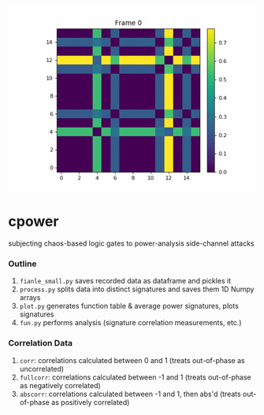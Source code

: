 ![abs-diff gif](smallimg/tdiff/01.gif)
# cpower
subjecting chaos-based logic gates to power-analysis side-channel attacks

### Outline

1. ``fianle_small.py`` saves recorded data as dataframe and pickles it
2. ``process.py`` splits data into distinct signatures and saves them 1D Numpy arrays
3. ``plot.py`` generates function table & average power signatures, plots signatures
4. ``fun.py`` performs analysis (signature correlation measurements, etc.)

### Correlation Data

1. ``corr``: correlations calculated between 0 and 1 (treats out-of-phase as uncorrelated)
2. ``fullcorr``: correlations calculated between -1 and 1 (treats out-of-phase as negatively correlated)
3. ``abscorr``: correlations calculated between -1 and 1, then abs'd (treats out-of-phase as positively correlated)

